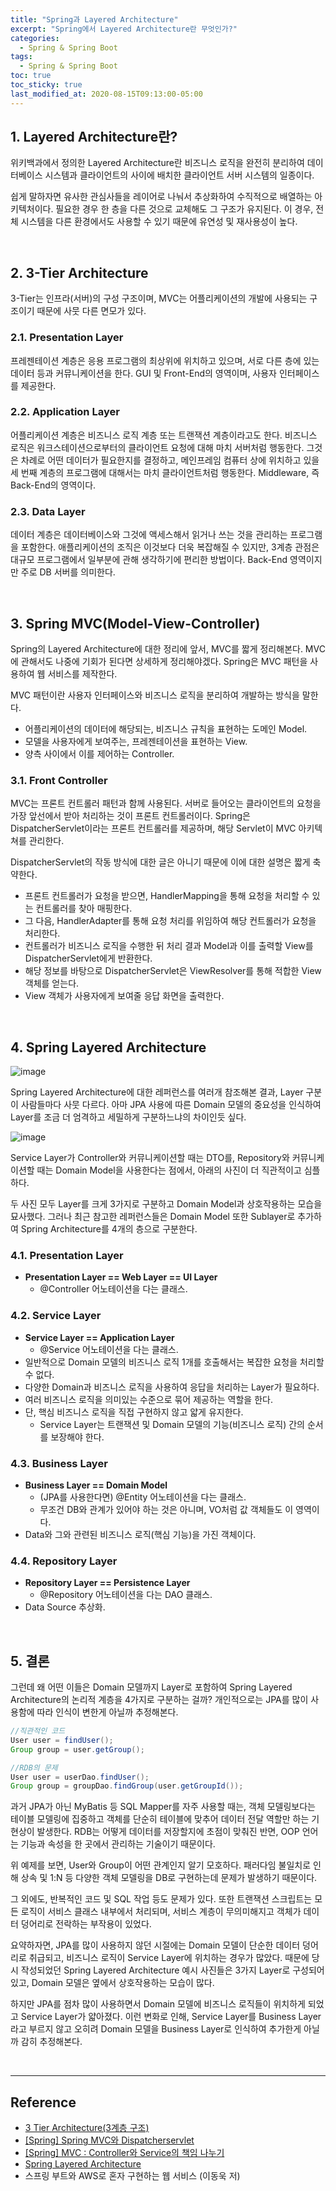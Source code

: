 ```yaml
---
title: "Spring과 Layered Architecture"
excerpt: "Spring에서 Layered Architecture란 무엇인가?"
categories:
  - Spring & Spring Boot
tags:
  - Spring & Spring Boot
toc: true
toc_sticky: true
last_modified_at: 2020-08-15T09:13:00-05:00
---
```


## 1. Layered Architecture란?

위키백과에서 정의한 Layered Architecture란 비즈니스 로직을 완전히 분리하여 데이터베이스 시스템과 클라이언트의 사이에 배치한 클라이언트 서버 시스템의 일종이다.

쉽게 말하자면 유사한 관심사들을 레이어로 나눠서 추상화하여 수직적으로 배열하는 아키텍처이다.  필요한 경우 한 층을 다른 것으로 교체해도 그 구조가 유지된다. 이 경우, 전체 시스템을 다른 환경에서도 사용할 수 있기 때문에 유연성 및 재사용성이 높다.

<br>

## 2. 3-Tier Architecture

3-Tier는 인프라(서버)의 구성 구조이며, MVC는 어플리케이션의 개발에 사용되는 구조이기 때문에 사뭇 다른 면모가 있다.

### 2.1. Presentation Layer

프레젠테이션 계층은 응용 프로그램의 최상위에 위치하고 있으며, 서로 다른 층에 있는 데이터 등과 커뮤니케이션을 한다. GUI 및 Front-End의 영역이며, 사용자 인터페이스를 제공한다.

### 2.2. Application Layer

어플리케이션 계층은 비즈니스 로직 계층 또는 트랜잭션 계층이라고도 한다. 비즈니스 로직은 워크스테이션으로부터의 클라이언트 요청에 대해 마치 서버처럼 행동한다. 그것은 차례로 어떤 데이터가 필요한지를 결정하고, 메인프레임 컴퓨터 상에 위치하고 있을 세 번째 계층의 프로그램에 대해서는 마치 클라이언트처럼 행동한다. Middleware, 즉 Back-End의 영역이다.

### 2.3. Data Layer

데이터 계층은 데이터베이스와 그것에 액세스해서 읽거나 쓰는 것을 관리하는 프로그램을 포함한다. 애플리케이션의 조직은 이것보다 더욱 복잡해질 수 있지만, 3계층 관점은 대규모 프로그램에서 일부분에 관해 생각하기에 편리한 방법이다. Back-End 영역이지만 주로 DB 서버를 의미한다.

<br>

## 3. Spring MVC(Model-View-Controller)

Spring의 Layered Architecture에 대한 정리에 앞서, MVC를 짧게 정리해본다. MVC에 관해서도 나중에 기회가 된다면 상세하게 정리해야겠다. Spring은 MVC 패턴을 사용하여 웹 서비스를 제작한다.

MVC 패턴이란 사용자 인터페이스와 비즈니스 로직을 분리하여 개발하는 방식을 말한다.
* 어플리케이션의 데이터에 해당되는, 비즈니스 규칙을 표현하는 도메인 Model.
* 모델을 사용자에게 보여주는, 프레젠테이션을 표현하는 View.
* 양측 사이에서 이를 제어하는 Controller.

### 3.1. Front Controller

MVC는 프론트 컨트롤러 패턴과 함께 사용된다. 서버로 들어오는 클라이언트의 요청을 가장 앞선에서 받아 처리하는 것이 프론트 컨트롤러이다. Spring은 DispatcherServlet이라는 프론트 컨트롤러를 제공하며, 해당 Servlet이 MVC 아키텍쳐를 관리한다.

DispatcherServlet의 작동 방식에 대한 글은 아니기 때문에 이에 대한 설명은 짧게 축약한다.
* 프론트 컨트롤러가 요청을 받으면, HandlerMapping을 통해 요청을 처리할 수 있는 컨트롤러를 찾아 매핑한다.
* 그 다음, HandlerAdapter를 통해 요청 처리를 위임하여 해당 컨트롤러가 요청을 처리한다.
* 컨트롤러가 비즈니스 로직을 수행한 뒤 처리 결과 Model과 이를 출력할 View를 DispatcherServlet에게 반환한다.
* 해당 정보를 바탕으로 DispatcherServlet은 ViewResolver를 통해 적합한 View 객체를 얻는다.
* View 객체가 사용자에게 보여줄 응답 화면을 출력한다.

<br>

## 4. Spring Layered Architecture

![image](https://user-images.githubusercontent.com/56240505/95432828-1fe26680-098a-11eb-8a90-00f4d3342fc0.png)

Spring Layered Architecture에 대한 레퍼런스를 여러개 참조해본 결과, Layer 구분이 사람들마다 사뭇 다르다. 아마 JPA 사용에 따른 Domain 모델의 중요성을 인식하여 Layer를 조금 더 엄격하고 세밀하게 구분하느냐의 차이인듯 싶다.

![image](https://user-images.githubusercontent.com/56240505/95434101-d4c95300-098b-11eb-9d03-e6d3a586ebaa.png)

Service Layer가 Controller와 커뮤니케이션할 때는 DTO를, Repository와 커뮤니케이션할 때는 Domain Model을 사용한다는 점에서, 아래의 사진이 더 직관적이고 심플하다.

두 사진 모두 Layer를 크게 3가지로 구분하고 Domain Model과 상호작용하는 모습을 묘사했다. 그러나 최근 참고한 레퍼런스들은 Domain Model 또한 Sublayer로 추가하여 Spring Architecture를 4개의 층으로 구분한다.

### 4.1. Presentation Layer

* **Presentation Layer == Web Layer == UI Layer**
  * @Controller 어노테이션을 다는 클래스.

### 4.2. Service Layer

* **Service Layer == Application Layer**
  * @Service 어노테이션을 다는 클래스.
* 일반적으로 Domain 모델의 비즈니스 로직 1개를 호출해서는 복잡한 요청을 처리할 수 없다.
* 다양한 Domain과 비즈니스 로직을 사용하여 응답을 처리하는 Layer가 필요하다.
* 여러 비즈니스 로직을 의미있는 수준으로 묶어 제공하는 역할을 한다.
* 단, 핵심 비즈니스 로직을 직접 구현하지 않고 얇게 유지한다.
  * Service Layer는 트랜잭션 및 Domain 모델의 기능(비즈니스 로직) 간의 순서를 보장해야 한다.

### 4.3. Business Layer

* **Business Layer == Domain Model**
  * (JPA를 사용한다면) @Entity 어노테이션을 다는 클래스.
  * 무조건 DB와 관계가 있어야 하는 것은 아니며, VO처럼 값 객체들도 이 영역이다.
* Data와 그와 관련된 비즈니스 로직(핵심 기능)을 가진 객체이다.

### 4.4. Repository Layer

* **Repository Layer == Persistence Layer**
  * @Repository 어노테이션을 다는 DAO 클래스.
* Data Source 추상화.

<br>

## 5. 결론

그런데 왜 어떤 이들은 Domain 모델까지 Layer로 포함하여 Spring Layered Architecture의 논리적 계층을 4가지로 구분하는 걸까? 개인적으로는 JPA를 많이 사용함에 따라 인식이 변한게 아닐까 추정해본다.

```java
//직관적인 코드
User user = findUser();
Group group = user.getGroup();

//RDB의 문제
User user = userDao.findUser();
Group group = groupDao.findGroup(user.getGroupId());
```

과거 JPA가 아닌 MyBatis 등 SQL Mapper를 자주 사용할 때는, 객체 모델링보다는 테이블 모델링에 집중하고 객체를 단순히 테이블에 맞추어 데이터 전달 역할만 하는 기현상이 발생한다. RDB는 어떻게 데이터를 저장할지에 초점이 맞춰진 반면, OOP 언어는 기능과 속성을 한 곳에서 관리하는 기술이기 때문이다.

위 예제를 보면, User와 Group이 어떤 관계인지 알기 모호하다. 패러다임 불일치로 인해 상속 및 1:N 등 다양한 객체 모델링을 DB로 구현하는데 문제가 발생하기 때문이다.

그 외에도, 반복적인 코드 및 SQL 작업 등도 문제가 있다. 또한 트랜잭션 스크립트는 모든 로직이 서비스 클래스 내부에서 처리되며, 서비스 계층이 무의미해지고 객체가 데이터 덩어리로 전락하는 부작용이 있었다.

요약하자면, JPA를 많이 사용하지 않던 시절에는 Domain 모델이 단순한 데이터 덩어리로 취급되고, 비즈니스 로직이 Service Layer에 위치하는 경우가 많았다. 때문에 당시 작성되었던 Spring Layered Architecture 예시 사진들은 3가지 Layer로 구성되어 있고, Domain 모델은 옆에서 상호작용하는 모습이 많다.

하지만 JPA를 점차 많이 사용하면서 Domain 모델에 비즈니스 로직들이 위치하게 되었고 Service Layer가 얇아졌다. 이런 변화로 인해, Service Layer를 Business Layer라고 부르지 않고 오히려 Domain 모델을 Business Layer로 인식하여 추가한게 아닐까 감히 추정해본다.

<br>

---

## Reference

* [3 Tier Architecture(3계층 구조)](http://blog.naver.com/PostView.nhn?blogId=limoremo&logNo=220073573980)
* [[Spring] Spring MVC와 Dispatcherservlet](https://gangnam-americano.tistory.com/59)
* [[Spring] MVC : Controller와 Service의 책임 나누기](https://umbum.dev/1066)
* [Spring Layered Architecture](https://yoonho-devlog.tistory.com/25)
* 스프링 부트와 AWS로 혼자 구현하는 웹 서비스 (이동욱 저)
